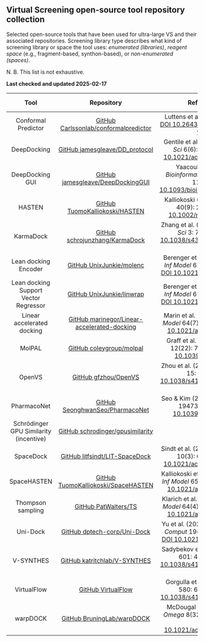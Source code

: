 ## Virtual Screening open-source tool repository collection

Selected open-source tools that have been used for ultra-large VS and their associated repositories. Screening library type describes what kind of
screening library or space the tool uses: _enumerated (libraries)_, _reagent space_ (e.g., fragment-based, synthon-based), or _non-enumerated (spaces)_. 

N. B. This list is not exhaustive.

**Last checked and updated 2025-02-17**

|Tool|Repository|Reference(s)|Screening library type|
|:--:|:--:|:--:|:--:|
|Conformal Predictor|[GitHub Carlssonlab/conformalpredictor](https://github.com/Carlssonlab/conformalpredictor)|Luttens et al. (2023) _Preprint_. [DOI 10.26434/chemrxiv-2023-w3x36](https://doi.org/10.26434/chemrxiv-2023-w3x36)| enumerated |
|DeepDocking|[GitHub jamesgleave/DD_protocol](https://github.com/jamesgleave/DD_protocol)|Gentile et al. (2020) _ACS Cent Sci_ 6(6): 939-949. [DOI 10.1021/acscentsci.0c00229](https://doi.org/10.1021/acscentsci.0c00229)| enumerated |
|DeepDocking GUI|[GitHub jamesgleave/DeepDockingGUI](https://github.com/jamesgleave/DeepDockingGUI)|Yaacoub et al. (2022) _Bioinformatics_ 38(4): 1146-1148. [DOI 10.1093/bioinformatics/btab771](https://doi.org/10.1093/bioinformatics/btab771)| enumerated |
|HASTEN|[GitHub TuomoKalliokoski/HASTEN](https://github.com/TuomoKalliokoski/HASTEN)|Kalliokoski (2021) _Mol Inform_ 40(9): 2100089. [DOI 10.1002/minf.202100089](https://doi.org/10.1002/minf.202100089)| enumerated |
|KarmaDock|[GitHub schrojunzhang/KarmaDock](https://github.com/schrojunzhang/KarmaDock)|Zhang et al. (2023) _Nat Comput Sci_ 3: 789-804. [DOI 10.1038/s43588-023-00511-5](https://doi.org/10.1038/s43588-023-00511-5) | enumerated |
|Lean docking Encoder|[GitHub UnixJunkie/molenc](https://github.com/UnixJunkie/molenc)|Berenger et al. (2021) _J Chem Inf Model_ 61(5): 2341-2352. [DOI 10.1021/acs.jcim.0c01452](https://doi.org/10.1021/acs.jcim.0c01452)| enumerated |
|Lean docking Support Vector Regressor|[GitHub UnixJunkie/linwrap](https://github.com/UnixJunkie/linwrap)|Berenger et al. (2021) _J Chem Inf Model_ 61(5): 2341-2352. [DOI 10.1021/acs.jcim.0c01452](https://doi.org/10.1021/acs.jcim.0c01452)| enumerated |
|Linear accelerated docking|[GitHub marinegor/Linear-accelerated-docking](https://github.com/marinegor/Linear-accelerated-docking)|Marin et al. (2024) _J Chem Inf Model_ 64(7): 2612-2623. [DOI 10.1021/acs.jcim.3c01661](https://doi.org/10.1021/acs.jcim.3c01661)| enumerated |
|MolPAL|[GitHub coleygroup/molpal](https://github.com/coleygroup/molpal)|Graff et al. (2021) _Chem Sci_ 12(22): 7866-7881. [DOI 10.1039/d0sc06805e](https://doi.org/10.1039/d0sc06805e)| enumerated |
|OpenVS|[GitHub gfzhou/OpenVS](https://github.com/gfzhou/OpenVS)| Zhou et al. (2024) _Nat Commun_ 15: 7761. [DOI 10.1038/s41467-024-52061-7](https://doi.org/10.1038/s41467-024-52061-7)| enumerated |
|PharmacoNet|[GitHub SeonghwanSeo/PharmacoNet](https://github.com/SeonghwanSeo/PharmacoNet) | Seo & Kim (2024) _Chem Sci_ 15: 19473-19487. [DOI 10.1039/D4SC04854G](https://doi.org/10.1039/D4SC04854G) | enumerated |
|Schrödinger GPU Similarity (incentive)|[GitHub schrodinger/gpusimilarity](https://github.com/schrodinger/gpusimilarity)|| enumerated |
|SpaceDock|[GitHub litfsindt/LIT-SpaceDock](https://github.com/litfsindt/LIT-SpaceDock)|Sindt et al. (2024) _ACS Cent Sci_ 10(3): 615–627. [DOI 10.1021/acscentsci.3c01521](https://doi.org/10.1021/acscentsci.3c01521)| reagent space|
|SpaceHASTEN|[GitHub TuomoKalliokoski/SpaceHASTEN](https://github.com/TuomoKalliokoski/SpaceHASTEN)| Kalliokoski et al. (2025) _J Chem Inf Model_ 65(1): 125-132. [DOI 10.1021/acs.jcim.4c01790](https://doi.org/10.1021/acs.jcim.4c01790)| non-enumerated |
|Thompson sampling|[GitHub PatWalters/TS](https://github.com/PatWalters/TS)|Klarich et al. (2024) _J Chem Inf Model_ 64(4): 1158-1171. [DOI 10.1021/acs.jcim.3c01790](https://doi.org/10.1021/acs.jcim.3c01790)| reagent space|
|Uni-Dock|[GitHub dptech-corp/Uni-Dock](https://github.com/dptech-corp/Uni-Dock)|Yu et al. (2023) _J Chem Theory Comput_ 19(11): 3336-3345. [DOI 10.1021/acs.jctc.2c01145](https://doi.org/10.1021/acs.jctc.2c01145)| enumerated |
|V-SYNTHES|[GitHub katritchlab/V-SYNTHES](https://github.com/katritchlab/V-SYNTHES)|Sadybekov et al. (2022) _Nature_ 601: 452-459. [DOI 10.1038/s41586-021-04220-9](https://doi.org/10.1038/s41586-021-04220-9)| reagent space |
|VirtualFlow|[GitHub VirtualFlow](https://github.com/VirtualFlow)|Gorgulla et al. (2020) _Nature_ 580: 663-668. [DOI 10.1038/s41586-020-2117-z](https://doi.org/10.1038/s41586-020-2117-z)| enumerated |
|warpDOCK|[GitHub BruningLab/warpDOCK](https://github.com/BruningLab/warpDOCK)|McDougal et al. (2023) _ACS Omega_ 8(32): 29143-29149. [DOI 10.1021/acsomega.3c02249](https://doi.org/10.1021/acsomega.3c02249)| enumerated |
